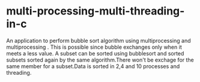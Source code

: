 # multi-processing-multi-threading-in-c
An application to perform bubble sort algorithm using multiprocessing and multiprocessing  . This is possible since bubble exchanges only when it meets a less value. A subset can be sorted using bubblesort and sorted subsets sorted again by the same algorithm.There won't be exchage for the same member for a subset.Data is sorted in  2,4 and 10 processes and threading.
